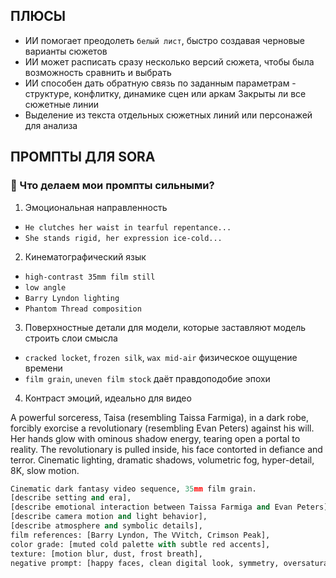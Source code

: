 ## ПЛЮСЫ
* ИИ помогает преодолеть `белый лист`, быстро создавая черновые варианты сюжетов
* ИИ может расписать сразу несколько версий сюжета, чтобы была возможность сравнить и выбрать
* ИИ способен дать обратную связь по заданным параметрам - структуре, конфлитку, динамике сцен или аркам
Закрыты ли все сюжетные линии
* Выделение из текста отдельных сюжетных линий или персонажей для анализа
## ПРОМПТЫ ДЛЯ SORA
### 🧩 Что делаем мои промпты сильными?
1. Эмоциональная направленность
* `He clutches her waist in tearful repentance...`
* `She stands rigid, her expression ice-cold...`
2. Кинематографический язык
* `high-contrast 35mm film still`
* `low angle`
* `Barry Lyndon lighting`
* `Phantom Thread composition`
3. Поверхностные детали для модели, которые заставляют модель строить слои смысла
* `cracked locket`, `frozen silk`, `wax mid-air` физическое ощущение времени
* `film grain`, `uneven film stock` даёт правдоподобие эпохи
4. Контраст эмоций, идеально для видео

  A powerful sorceress, Taisa (resembling Taissa Farmiga), in a dark robe, forcibly exorcise a revolutionary (resembling Evan Peters) against his will. Her hands glow with ominous shadow energy, tearing open a portal to reality. The revolutionary is pulled inside, his face contorted in defiance and terror. Cinematic lighting, dramatic shadows, volumetric fog, hyper-detail, 8K, slow motion.

```python
Cinematic dark fantasy video sequence, 35mm film grain. 
[describe setting and era],
[describe emotional interaction between Taissa Farmiga and Evan Peters],
[describe camera motion and light behavior],
[describe atmosphere and symbolic details],
film references: [Barry Lyndon, The VVitch, Crimson Peak],
color grade: [muted cold palette with subtle red accents],
texture: [motion blur, dust, frost breath],
negative prompt: [happy faces, clean digital look, symmetry, oversaturation, cartoon]
```
